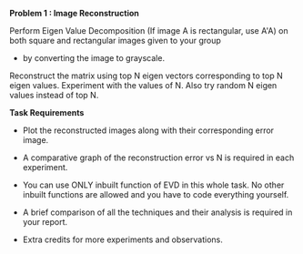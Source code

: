 
**Problem 1 : Image Reconstruction**

Perform Eigen Value Decomposition (If image A is rectangular, use A'A) on both square and rectangular images given to your group

- by converting the image to grayscale.

Reconstruct the matrix using top N eigen vectors corresponding to top N eigen values. Experiment with the values of N. Also try random N eigen values instead of top N.

**Task Requirements**

- Plot the reconstructed images along with their corresponding error image.

- A comparative graph of the reconstruction error vs N is required in each experiment.

- You can use ONLY inbuilt function of EVD in this whole task. No other inbuilt functions are allowed and you have to code everything yourself.

- A brief comparison of all the techniques and their analysis is required in your report.

- Extra credits for more experiments and observations.

